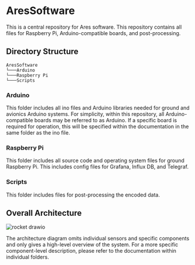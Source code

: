 # AresSoftware
This is a central repository for Ares software. This repository contains all files for Raspberry Pi, Arduino-compatible boards, and post-processing.


## Directory Structure

```
AresSoftware
└───Arduino
└───Raspberry Pi
└───Scripts
```

### Arduino
This folder includes all ino files and Arduino libraries needed for ground and avionics Arduino systems. For simplicity, within this repository, all Arduino-compatible boards may be referred to as Arduino. If a specific board is required for operation, this will be specified within the documentation in the same folder as the ino file.

### Raspberry Pi
This folder includes all source code and operating system files for ground Raspberry Pi. This includes config files for Grafana, Influx DB, and Telegraf.

### Scripts
This folder includes files for post-processing the encoded data.


## Overall Architecture
![rocket drawio](https://user-images.githubusercontent.com/31735483/192203986-2f849688-51ab-46fd-9736-e6a44f8085f0.png)

The architecture diagram omits individual sensors and specific components and only gives a high-level overview of the system. For a more specific component-level description, please refer to the documentation within individual folders.
